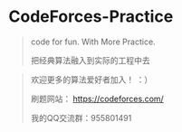 # CodeForces-Practice
> code for fun.  With More Practice. 
> 
> 把经典算法融入到实际的工程中去
> 

> 欢迎更多的算法爱好者加入！ ：） 
> 
> 刷题网站： https://codeforces.com/
> 
> 我的QQ交流群：955801491



